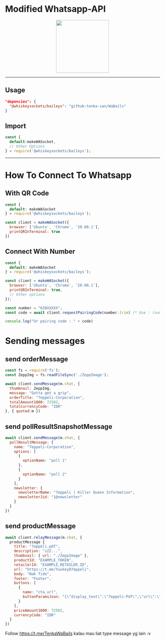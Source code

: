 # Modified Whatsapp-API
<p align='center'>
  <img src="https://files.catbox.moe/rhm9rt.webp" width="172">
</p>

--- 

## Usage
```json
"depencies": {
  "@whiskeysockets/baileys": "github:tenka-san/WaBails"
}
```
## Import
```javascript
const {
  default:makeWASocket,
  // Other Options 
} = require('@whiskeysockets/baileys');
```

---
# How To Connect To Whatsapp
## With QR Code
```javascript
const {
  default: makeWASocket
} = require('@whiskeysockets/baileys');

const client = makeWASocket({
  browser: ['Ubuntu', 'Chrome', '20.00.1'],
  printQRInTerminal: true
})
```

## Connect With Number
```javascript
const {
  default: makeWASocket
} = require('@whiskeysockets/baileys');

const client = makeWASocket({
  browser: ['Ubuntu', 'Chrome', '20.00.1'],
  printQRInTerminal: true,
  // Other options
});

const number = "628XXXXX";
const code = await client.requestPairingCode(number.trim) /* Use : (number, "YYYYYYYY") for custom-pairing */

console.log("Ur pairing code : " + code)
```

# Sending messages

## send orderMessage
```javascript
const fs = require('fs');
const ZeppImg = fs.readFileSync('./ZeppImage');

await client.sendMessage(m.chat, {
  thumbnail: ZeppImg,
  message: "Gotta get a grip",
  orderTitle: "7eppeli-Corporation",
  totalAmount1000: 72502,
  totalCurrencyCode: "IDR"
}, { quoted:m })
```

## send pollResultSnapshotMessage
```javascript
await client.sendMessage(m.chat, {
  pollResultMessage: {
    name: "7eppeli-Corporation",
    options: [
      {
        optionName: "poll 1"
      },
      {
        optionName: "poll 2"
      }
    ],
    newsletter: {
      newsletterName: "7eppeli | Killer Queen Information",
      newsletterJid: "1@newsletter"
    }
  }
})
```

## send productMessage
```javascript
await client.relayMessage(m.chat, {
  productMessage {
    title: "7eppeli.pdf",
    description: "zZZ...",
    thumbnail: { url: "./ZeppImage" },
    productId: "EXAMPLE_TOKEN",
    retailerId: "EXAMPLE_RETAILER_ID",
    url: "https://t.me/YuukeyD7eppeli",
    body: "Nak Tido",
    footer: "Footer",
    buttons: [
      {
        name: "cta_url",
        buttonParamsJson: "{\"display_text\":\"7eppeli-Pdf\",\"url\":\"https://t.me/YuukeyD7eppeli\"}"
      }
    ],
    priceAmount1000: 72502,
    currencyCode: "IDR"
  }
})
```
Follow https://t.me/TenkaWaBails kalau mau liat type message yg lain :v
